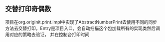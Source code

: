 ## 交替打印奇偶数
项目在org.originit.print.impl中实现了AbstractNumberPrint去使用不同的同步
方法去交替打印，Entry是项目入口，会自动扫描这个包加载所有的实现类然后调用对应的策略去验证，
并在控制台打印时间
